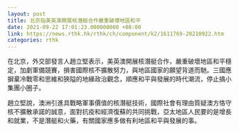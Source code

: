 ```yaml
---
layout: post
title: 北京指美英澳開展核潛艇合作嚴重破壞地區和平
date: 2021-09-22 17:01:23.000000000 +08:00
link: https://news.rthk.hk/rthk/ch/component/k2/1611769-20210922.htm
categories: rthk
---
```


在北京，外交部發言人趙立堅表示，美英澳開展核潛艇合作，嚴重破壞地區和平穩定，加劇軍備競賽，損害國際核不擴散努力，與地區國家的願望背道而馳。三國應摒棄冷戰零和思維和狹隘的地緣政治觀念，順應和平與發展的時代潮流，停止搞小集團小圈子。

趙立堅說，澳洲引進具戰略軍事價值的核潛艇技術，國際社會有理由質疑澳方恪守核不擴散承諾的誠意，面對抗疫和經濟復蘇的共同挑戰，亞太地區人民要的是增長和就業，不是潛艇和火藥，有關國家應多做有利地區和平與發展的事。
